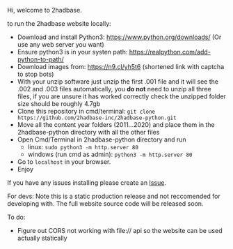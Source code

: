 Hi, welcome to 2hadbase.

to run the 2hadbase website locally:
- Download and install Python3: https://www.python.org/downloads/ (Or use any web server you want)
- Ensure python3 is in your systen path: https://realpython.com/add-python-to-path/
- Download images from: https://n9.cl/yh5t6 (shortened link with captcha to stop bots)
- With your unzip software just unzip the first .001 file and it will see the .002 and .003 files automatically, you **do not** need to unzip all three files, if you are unsure it has worked correctly check the unzipped folder size should be roughly 4.7gb
- Clone this repository in cmd/terminal: `git clone https://github.com/2hadbase-inc/2hadbase-python.git`
- Move all the content year folders (2011...2020) and place them in the 2hadbase-python directory with all the other files
- Open Cmd/Terminal in 2hadbase-python directory and run
  - linux: `sudo python3 -m http.server 80`
  - windows (run cmd as admin): `python3 -m http.server 80`
- Go to `localhost` in your browser.
- Enjoy

If you have any issues installing please create an [Issue](https://github.com/2hadbase-inc/2hadbase-python/issues/new).

For devs:
Note this is a static production release and not reccomended for developing with. The full website source code will be released soon.

To do:
- Figure out CORS not working with file:// api so the website can be used actually statically
